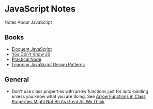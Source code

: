 # JavaScript Notes
Notes About JavaScript

## Books

* [Eloquent JavaScript](http://eloquentjavascript.net/)
* [You Don't Know JS](https://github.com/getify/You-Dont-Know-JS)
* [Practical Node](https://github.com/azat-co/practicalnode)
* [Learning JavaScript Design Patterns](https://addyosmani.com/resources/essentialjsdesignpatterns/book/)

## General

* Don't use class properties with arrow functions just for auto-binding unless you know what you are doing. See [Arrow Functions in Class Properties Might Not Be As Great As We Think](https://medium.com/@charpeni/arrow-functions-in-class-properties-might-not-be-as-great-as-we-think-3b3551c440b1)
